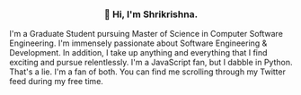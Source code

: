 <h3 align="center"> 👋 Hi, I'm Shrikrishna.</h3>

I'm a Graduate Student pursuing Master of Science in Computer Software Engineering. I'm immensely passionate about Software Engineering & Development. In addition, I take up anything and everything that I find exciting and pursue relentlessly. I'm a JavaScript fan, but I dabble in Python. That's a lie. I'm a fan of both. You can find me scrolling through my Twitter feed during my free time. 


<!--
**falcon-head/falcon-head** is a ✨ _special_ ✨ repository because its `README.md` (this file) appears on your GitHub profile.

Here are some ideas to get you started:

- 🔭 I’m currently working on ...
- 🌱 I’m currently learning ...
- 👯 I’m looking to collaborate on ...
- 🤔 I’m looking for help with ...
- 💬 Ask me about ...
- 📫 How to reach me: ...
- 😄 Pronouns: ...
- ⚡ Fun fact: ...
-->
